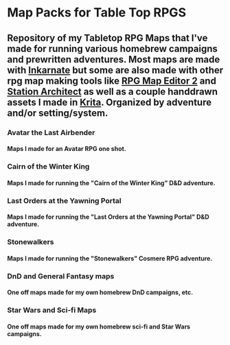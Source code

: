 # Map Packs for Table Top RPGS
## Repository of my Tabletop RPG Maps that I've made for running various homebrew campaigns and prewritten adventures. Most maps are made with [Inkarnate](https://inkarnate.com/) but some are also made with other rpg map making tools like [RPG Map Editor 2](https://deepnight.itch.io/tabletop-rpg-map-editor) and [Station Architect](https://store.steampowered.com/app/617360/Station_Architect/) as well as a couple handdrawn assets I made in [Krita](https://krita.org/en/). Organized by adventure and/or setting/system.

### Avatar the Last Airbender
#### Maps I made for an Avatar RPG one shot.

### Cairn of the Winter King
#### Maps I made for running the "Cairn of the Winter King" D&D adventure.

### Last Orders at the Yawning Portal
#### Maps I made for running the "Last Orders at the Yawning Portal" D&D adventure.

### Stonewalkers
#### Maps I made for running the "Stonewalkers" Cosmere RPG adventure.

### DnD and General Fantasy maps
#### One off maps made for my own homebrew DnD campaigns, etc.

### Star Wars and Sci-fi Maps
#### One off maps made for my own homebrew sci-fi and Star Wars campaigns.
